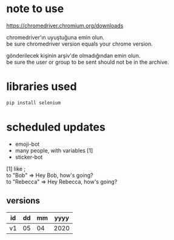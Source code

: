 # note to use

https://chromedriver.chromium.org/downloads

chromedriver'ın uyuştuğuna emin olun. \
be sure chromedriver version equals your chrome version.


gönderilecek kişinin arşiv'de olmadığından emin olun. \
be sure the user or group to be sent should not be in the archive.

# libraries used

```bash
pip install selenium
```

# scheduled updates 
- emoji-bot
- many people, with variables [1]
- sticker-bot


[1] like ;\
to "Bob" 	=> Hey Bob, how's going?\
to "Rebecca" 	=> Hey Rebecca, how's going?


## versions 
|id|dd|mm|yyyy|
|--|--|--|----|
|v1|05|04|2020|

